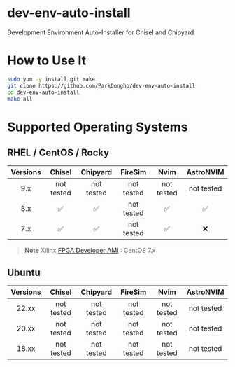 dev-env-auto-install
===
Development Environment Auto-Installer for Chisel and Chipyard

# How to Use It
```bash
sudo yum -y install git make
git clone https://github.com/ParkDongho/dev-env-auto-install
cd dev-env-auto-install
make all
```


# Supported Operating Systems
## RHEL / CentOS / Rocky

| Versions |   Chisel   |  Chipyard  |  FireSim   |    Nvim    | AstroNVIM  |
|:--------:|:----------:|:----------:|:----------:|:----------:|:----------:|
|   9.x    | not tested | not tested | not tested | not tested | not tested |
|   8.x    |     ✅      |     ✅     | not tested |     ✅     |     ✅     |
|   7.x    |     ✅      |     ✅     | not tested |     ✅     |     ❌     |



> **Note**
> Xilinx [FPGA Developer AMI](https://aws.amazon.com/marketplace/pp/prodview-gimv3gqbpe57k) : CentOS 7.x

## Ubuntu
| Versions |   Chisel   |  Chipyard  |  FireSim   |    Nvim    | AstroNVIM  |
|:--------:|:----------:|:----------:|:----------:|:----------:|:----------:|
|  22.xx   | not tested | not tested | not tested | not tested | not tested |
|  20.xx   | not tested | not tested | not tested | not tested | not tested |
|  18.xx   | not tested | not tested | not tested | not tested | not tested |
